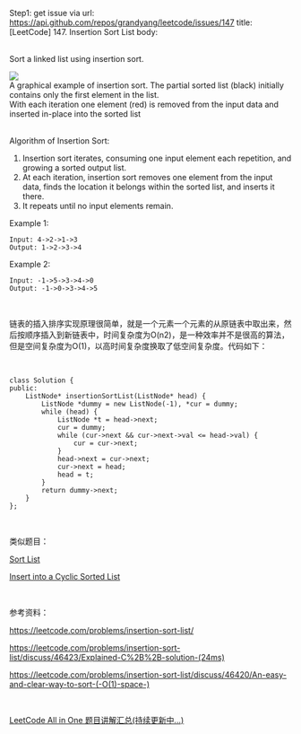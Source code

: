 Step1: get issue via url: https://api.github.com/repos/grandyang/leetcode/issues/147 
 title:[LeetCode] 147. Insertion Sort List 
 body:  
  

Sort a linked list using insertion sort.

![](https://upload.wikimedia.org/wikipedia/commons/0/0f/Insertion-sort-example-300px.gif)  
A graphical example of insertion sort. The partial sorted list (black) initially contains only the first element in the list.  
With each iteration one element (red) is removed from the input data and inserted in-place into the sorted list  
 

Algorithm of Insertion Sort:

  1. Insertion sort iterates, consuming one input element each repetition, and growing a sorted output list.
  2. At each iteration, insertion sort removes one element from the input data, finds the location it belongs within the sorted list, and inserts it there.
  3. It repeats until no input elements remain.



  
Example 1:
    
    
    Input: 4->2->1->3
    Output: 1->2->3->4
    

Example 2:
    
    
    Input: -1->5->3->4->0
    Output: -1->0->3->4->5

 

链表的插入排序实现原理很简单，就是一个元素一个元素的从原链表中取出来，然后按顺序插入到新链表中，时间复杂度为O(n2)，是一种效率并不是很高的算法，但是空间复杂度为O(1)，以高时间复杂度换取了低空间复杂度。代码如下：

 
    
    
    class Solution {
    public:
        ListNode* insertionSortList(ListNode* head) {
            ListNode *dummy = new ListNode(-1), *cur = dummy;
            while (head) {
                ListNode *t = head->next;
                cur = dummy;
                while (cur->next && cur->next->val <= head->val) {
                    cur = cur->next;
                }
                head->next = cur->next;
                cur->next = head;
                head = t;
            }
            return dummy->next;
        }
    };

 

类似题目：

[Sort List](http://www.cnblogs.com/grandyang/p/4249905.html)

[Insert into a Cyclic Sorted List](https://www.cnblogs.com/grandyang/p/9981163.html)

 

参考资料：

<https://leetcode.com/problems/insertion-sort-list/>

<https://leetcode.com/problems/insertion-sort-list/discuss/46423/Explained-C%2B%2B-solution-(24ms)>

<https://leetcode.com/problems/insertion-sort-list/discuss/46420/An-easy-and-clear-way-to-sort-(-O(1)-space-)>

 

[LeetCode All in One 题目讲解汇总(持续更新中...)](http://www.cnblogs.com/grandyang/p/4606334.html)

